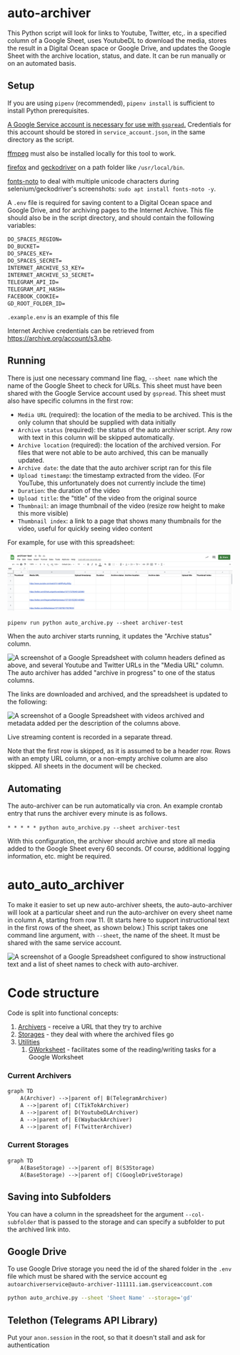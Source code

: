 # auto-archiver

This Python script will look for links to Youtube, Twitter, etc,. in a specified column of a Google Sheet, uses YoutubeDL to download the media, stores the result in a Digital Ocean space or Google Drive, and updates the Google Sheet with the archive location, status, and date. It can be run manually or on an automated basis.

## Setup

If you are using `pipenv` (recommended), `pipenv install` is sufficient to install Python prerequisites.

[A Google Service account is necessary for use with `gspread`.](https://gspread.readthedocs.io/en/latest/oauth2.html#for-bots-using-service-account) Credentials for this account should be stored in `service_account.json`, in the same directory as the script.

[ffmpeg](https://www.ffmpeg.org/) must also be installed locally for this tool to work. 

[firefox](https://www.mozilla.org/en-US/firefox/new/) and [geckodriver](https://github.com/mozilla/geckodriver/releases) on a path folder like `/usr/local/bin`. 

[fonts-noto](https://fonts.google.com/noto) to deal with multiple unicode characters during selenium/geckodriver's screenshots: `sudo apt install fonts-noto -y`. 

A `.env` file is required for saving content to a Digital Ocean space and Google Drive, and for archiving pages to the Internet Archive. This file should also be in the script directory, and should contain the following variables:

```
DO_SPACES_REGION=
DO_BUCKET=
DO_SPACES_KEY=
DO_SPACES_SECRET=
INTERNET_ARCHIVE_S3_KEY=
INTERNET_ARCHIVE_S3_SECRET=
TELEGRAM_API_ID=
TELEGRAM_API_HASH=
FACEBOOK_COOKIE=
GD_ROOT_FOLDER_ID=
```

`.example.env` is an example of this file

Internet Archive credentials can be retrieved from https://archive.org/account/s3.php.

## Running

There is just one necessary command line flag, `--sheet name` which the name of the Google Sheet to check for URLs. This sheet must have been shared with the Google Service account used by `gspread`. This sheet must also have specific columns in the first row:
* `Media URL` (required): the location of the media to be archived. This is the only column that should be supplied with data initially
* `Archive status` (required): the status of the auto archiver script. Any row with text in this column will be skipped automatically.
* `Archive location` (required): the location of the archived version. For files that were not able to be auto archived, this can be manually updated.
* `Archive date`: the date that the auto archiver script ran for this file
* `Upload timestamp`: the timestamp extracted from the video. (For YouTube, this unfortunately does not currently include the time)
* `Duration`: the duration of the video
* `Upload title`: the "title" of the video from the original source
* `Thumbnail`: an image thumbnail of the video (resize row height to make this more visible)
* `Thumbnail index`: a link to a page that shows many thumbnails for the video, useful for quickly seeing video content

For example, for use with this spreadsheet:

![A screenshot of a Google Spreadsheet with column headers defined as above, and several Youtube and Twitter URLs in the "Media URL" column](docs/demo-before.png)

```pipenv run python auto_archive.py --sheet archiver-test```

When the auto archiver starts running, it updates the "Archive status" column.

![A screenshot of a Google Spreadsheet with column headers defined as above, and several Youtube and Twitter URLs in the "Media URL" column. The auto archiver has added "archive in progress" to one of the status columns.](docs/demo-progress.png)

The links are downloaded and archived, and the spreadsheet is updated to the following:

![A screenshot of a Google Spreadsheet with videos archived and metadata added per the description of the columns above.](docs/demo-after.png)

Live streaming content is recorded in a separate thread.

Note that the first row is skipped, as it is assumed to be a header row. Rows with an empty URL column, or a non-empty archive column are also skipped. All sheets in the document will be checked.

## Automating

The auto-archiver can be run automatically via cron. An example crontab entry that runs the archiver every minute is as follows.

```* * * * * python auto_archive.py --sheet archiver-test```

With this configuration, the archiver should archive and store all media added to the Google Sheet every 60 seconds. Of course, additional logging information, etc. might be required.

# auto_auto_archiver

To make it easier to set up new auto-archiver sheets, the auto-auto-archiver will look at a particular sheet and run the auto-archiver on every sheet name in column A, starting from row 11. (It starts here to support instructional text in the first rows of the sheet, as shown below.) This script takes one command line argument, with `--sheet`, the name of the sheet. It must be shared with the same service account.

![A screenshot of a Google Spreadsheet configured to show instructional text and a list of sheet names to check with auto-archiver.](docs/auto-auto.png)

# Code structure
Code is split into functional concepts:
1. [Archivers](archivers/) - receive a URL that they try to archive
2. [Storages](storages/) - they deal with where the archived files go
3. [Utilities](utils/)
   1. [GWorksheet](utils/gworksheet.py) - facilitates some of the reading/writing tasks for a Google Worksheet

### Current Archivers
```mermaid
graph TD
    A(Archiver) -->|parent of| B(TelegramArchiver)
    A -->|parent of| C(TikTokArchiver)
    A -->|parent of| D(YoutubeDLArchiver)
    A -->|parent of| E(WaybackArchiver)
    A -->|parent of| F(TwitterArchiver)
```
### Current Storages
```mermaid
graph TD
    A(BaseStorage) -->|parent of| B(S3Storage)
    A(BaseStorage) -->|parent of| C(GoogleDriveStorage)
```

## Saving into Subfolders

You can have a column in the spreadsheet for the argument `--col-subfolder` that is passed to the storage and can specify a subfolder to put the archived link into.

## Google Drive

To use Google Drive storage you need the id of the shared folder in the `.env` file which must be shared with the service account eg `autoarchiverservice@auto-archiver-111111.iam.gserviceaccount.com`

```bash
python auto_archive.py --sheet 'Sheet Name' --storage='gd'
```

## Telethon (Telegrams API Library)

Put your `anon.session` in the root, so that it doesn't stall and ask for authentication





